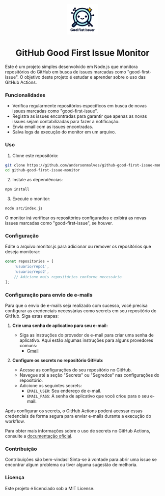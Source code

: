 <p align="center">
  <img src="assets/logo.png" width="100" />
</p>
<p align="center">
    <h1 align="center">GitHub Good First Issue Monitor</h1>
</p>

Este é um projeto simples desenvolvido em Node.js que monitora repositórios do GitHub em busca de issues marcadas como "good-first-issue". O objetivo deste projeto é estudar e aprender sobre o uso das GitHub Actions.

### Funcionalidades

- Verifica regularmente repositórios específicos em busca de novas issues marcadas como "good-first-issue".
- Registra as issues encontradas para garantir que apenas as novas issues sejam contabilizadas para fazer a notificação.
- Envia email com as issues encontradas.
- Salva logs da execução do monitor em um arquivo.

### Uso

1. Clone este repositório:

```bash
git clone https://github.com/andersonmalves/github-good-first-issue-monitor.git
cd github-good-first-issue-monitor
```

2. Instale as dependências:

```bash
npm install
```

3. Execute o monitor:

```bash
node src/index.js
```

O monitor irá verificar os repositórios configurados e exibirá as novas issues marcadas como "good-first-issue", se houver.

### Configuração

Edite o arquivo monitor.js para adicionar ou remover os repositórios que deseja monitorar:

```js
const repositories = [
    'usuario/repo1',
    'usuario/repo2',
    // Adicione mais repositórios conforme necessário
];
```

### Configuração para envio de e-mails

Para que o envio de e-mails seja realizado com sucesso, você precisa configurar as credenciais necessárias como secrets em seu repositório do GitHub. Siga estas etapas:

1. **Crie uma senha de aplicativo para seu e-mail:**
   - Siga as instruções do provedor de e-mail para criar uma senha de aplicativo. Aqui estão algumas instruções para alguns provedores comuns:
     - [Gmail](https://atendimento.tecnospeed.com.br/hc/pt-br/articles/4418115119127-Como-criar-senha-de-aplicativo-para-email)

2. **Configure os secrets no repositório GitHub:**
   - Acesse as configurações do seu repositório no GitHub.
   - Navegue até a seção "Secrets" ou "Segredos" nas configurações do repositório.
   - Adicione os seguintes secrets:
     - `EMAIL_USER`: Seu endereço de e-mail.
     - `EMAIL_PASS`: A senha de aplicativo que você criou para o seu e-mail.

Após configurar os secrets, o GitHub Actions poderá acessar essas credenciais de forma segura para enviar e-mails durante a execução do workflow.

Para obter mais informações sobre o uso de secrets no GitHub Actions, consulte a [documentação oficial](https://docs.github.com/pt/actions/security-guides/using-secrets-in-github-actions).

### Contribuição
Contribuições são bem-vindas! Sinta-se à vontade para abrir uma issue se encontrar algum problema ou tiver alguma sugestão de melhoria.

### Licença
Este projeto é licenciado sob a MIT License.
